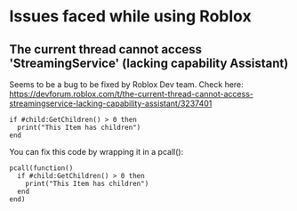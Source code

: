# Issues faced while using Roblox
## The current thread cannot access 'StreamingService' (lacking capability Assistant)
Seems to be a bug to be fixed by Roblox Dev team. Check here: https://devforum.roblox.com/t/the-current-thread-cannot-access-streamingservice-lacking-capability-assistant/3237401

```
if #child:GetChildren() > 0 then
  print("This Item has children")
end
```
You can fix this code by wrapping it in a pcall():
```
pcall(function()
  if #child:GetChildren() > 0 then
    print("This Item has children")
  end
end)
```
